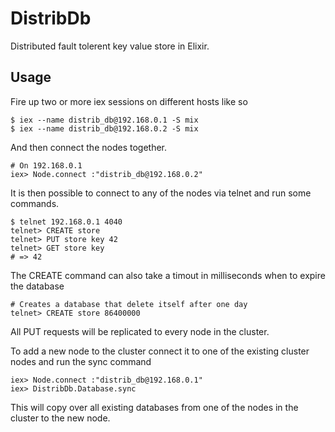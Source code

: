 # DistribDb

Distributed fault tolerent key value store in Elixir.

## Usage

Fire up two or more iex sessions on different hosts like so

    $ iex --name distrib_db@192.168.0.1 -S mix
    $ iex --name distrib_db@192.168.0.2 -S mix

And then connect the nodes together.

    # On 192.168.0.1
    iex> Node.connect :"distrib_db@192.168.0.2"

It is then possible to connect to any of the nodes via telnet and run some commands.

    $ telnet 192.168.0.1 4040
    telnet> CREATE store
    telnet> PUT store key 42
    telnet> GET store key
    # => 42

The CREATE command can also take a timout in milliseconds when to expire the database

    # Creates a database that delete itself after one day
    telnet> CREATE store 86400000

All PUT requests will be replicated to every node in the cluster.

To add a new node to the cluster connect it to one of the existing cluster nodes and run the sync command

    iex> Node.connect :"distrib_db@192.168.0.1"
    iex> DistribDb.Database.sync

This will copy over all existing databases from one of the nodes in the cluster to the new node.